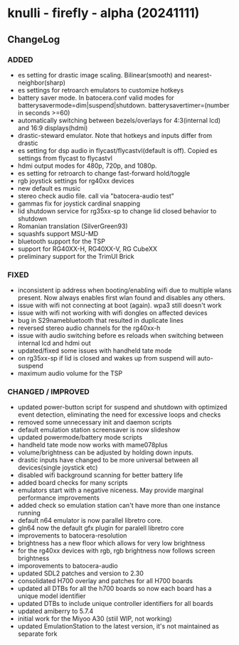 # knulli - firefly - alpha (20241111)

## ChangeLog

### ADDED ###
- es setting for drastic image scaling. Bilinear(smooth) and nearest-neighbor(sharp)
- es settings for retroarch emulators to customize hotkeys
- battery saver mode. In batocera.conf valid modes for batterysavermode=dim|suspend|shutdown. batterysavertimer=(number in seconds >=60)
- automatically switching between bezels/overlays for 4:3(internal lcd) and 16:9 displays(hdmi)
- drastic-steward emulator. Note that hotkeys and inputs differ from drastic
- es setting for dsp audio in flycast/flycastvl(default is off). Copied es settings from flycast to flycastvl
- hdmi output modes for 480p, 720p, and 1080p.
- es setting for retroarch to change fast-forward hold/toggle
- rgb joystick settings for rg40xx devices
- new default es music
- stereo check audio file. call via "batocera-audio test"
- gammas fix for joystick cardinal snapping
- lid shutdown service for rg35xx-sp to change lid closed behavior to shutdown
- Romanian translation (SilverGreen93)
- squashfs support MSU-MD
- bluetooth support for the TSP
- support for RG40XX-H, RG40XX-V, RG CubeXX
- preliminary support for the TrimUI Brick

### FIXED ###
- inconsistent ip address when booting/enabling wifi due to multiple wlans present. Now always enables first wlan found and disables any others.
- issue with wifi not connecting at boot (again). wpa3 still doesn't work
- issue with wifi not working with wifi dongles on affected devices
- bug in S29namebluetooth that resulted in duplicate lines
- reversed stereo audio channels for the rg40xx-h
- issue with audio switching before es reloads when switching between internal lcd and hdmi out
- updated/fixed some issues with handheld tate mode
- on rg35xx-sp if lid is closed and wakes up from suspend will auto-suspend
- maximum audio volume for the TSP

### CHANGED / IMPROVED
- updated power-button script for suspend and shutdown with optimized event detection, eliminating the need for excessive loops and checks
- removed some unnecessary init and daemon scripts
- default emulation station screensaver is now slideshow
- updated powermode/battery mode scripts
- handheld tate mode now works with mame078plus
- volume/brightness can be adjusted by holding down inputs.
- drastic inputs have changed to be more universal between all devices(single joystick etc)
- disabled wifi background scanning for better battery life
- added board checks for many scripts
- emulators start with a negative niceness. May provide marginal performance improvements
- added check so emulation station can't have more than one instance running
- default n64 emulator is now parallel libretro core.
- gln64 now the default gfx plugin for paralell libretro core
- improvements to batocera-resolution
- brightness has a new floor which allows for very low brightness
- for the rg40xx devices with rgb, rgb brightness now follows screen brightness
- imporovements to batocera-audio
- updated SDL2 patches and version to 2.30
- consolidated H700 overlay and patches for all H700 boards
- updated all DTBs for all the h700 boards so now each board has a unique model identifier
- updated DTBs to include unique controller identifiers for all boards
- updated amiberry to 5.7.4
- initial work for the Miyoo A30 (stiil WIP, not working)
- updated EmulationStation to the latest version, it's not maintained as separate fork

